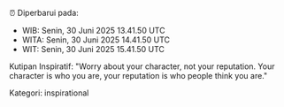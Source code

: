⏰ Diperbarui pada:
- WIB: Senin, 30 Juni 2025 13.41.50 UTC
- WITA: Senin, 30 Juni 2025 14.41.50 UTC
- WIT: Senin, 30 Juni 2025 15.41.50 UTC

Kutipan Inspiratif:
"Worry about your character, not your reputation. Your character is who you are, your reputation is who people think you are."


Kategori: inspirational

